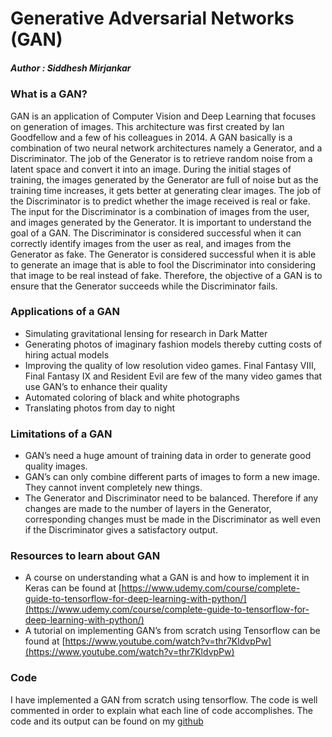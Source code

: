 # Generative Adversarial Networks (GAN)
##### Author : Siddhesh Mirjankar


### What is a GAN?

GAN is an application of Computer Vision and Deep Learning that focuses on generation of images. This architecture was first created by Ian Goodfellow and a few of his colleagues in 2014. A GAN basically is a combination of two neural network architectures namely a Generator, and a Discriminator. 
The job of the Generator is to retrieve random noise from a latent space and convert it into an image. During the initial stages of training, the images generated by the Generator are full of noise but as the training time increases, it gets better at generating clear images. The job of the Discriminator is to predict whether the image received is real or fake. The input for the Discriminator is a combination of images from the user, and images generated by the Generator. It is important to understand the goal of a GAN. The Discriminator is considered successful when it can correctly identify images from the user as real, and images from the Generator as fake. The Generator is considered successful when it is able to generate an image that is able to fool the Discriminator into considering that image to be real instead of fake. Therefore, the objective of a GAN is to ensure that the Generator succeeds while the Discriminator fails.


### Applications of a GAN

- Simulating gravitational lensing for research in Dark Matter
- Generating photos of imaginary fashion models thereby cutting costs of hiring actual models
- Improving the quality of low resolution video games. Final Fantasy VIII, Final Fantasy IX and Resident Evil are few of the many video games that use GAN’s to enhance their quality
- Automated coloring of black and white photographs
- Translating photos from day to night


### Limitations of a GAN

- GAN’s need a huge amount of training data in order to generate good quality images.
- GAN’s can only combine different parts of images to form a new image. They cannot invent completely new things.
- The Generator and Discriminator need to be balanced. Therefore if any changes are made to the number of layers in the Generator, corresponding changes must be made in the Discriminator as well even if the Discriminator gives a satisfactory output.


### Resources to learn about GAN

- A course on understanding what a GAN is and how to implement it in Keras can be found at [https://www.udemy.com/course/complete-guide-to-tensorflow-for-deep-learning-with-python/](https://www.udemy.com/course/complete-guide-to-tensorflow-for-deep-learning-with-python/)
- A tutorial on implementing GAN’s from scratch using Tensorflow can be found at [https://www.youtube.com/watch?v=thr7KldvpPw](https://www.youtube.com/watch?v=thr7KldvpPw)


### Code

I have implemented a GAN from scratch using tensorflow. The code is well commented in order to explain what each line of code accomplishes. The code and its output can be found on my [github](“https://github.com/siddmirjank/Computer-Vision/tree/master/Fake%20Image%20Generator/tensorflow”)
